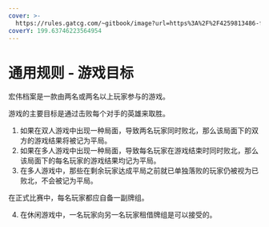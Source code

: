 ```yaml
---
cover: >-
  https://rules.gatcg.com/~gitbook/image?url=https%3A%2F%2F4259813486-files.gitbook.io%2F%7E%2Ffiles%2Fv0%2Fb%2Fgitbook-x-prod.appspot.com%2Fo%2Fspaces%252Fn9JVmMhIsFO8d99Lam5B%252Fuploads%252FaJAJwiCqPPho19JgT2t8%252FTwitter%2520Banner.jpg%3Falt%3Dmedia%26token%3D7293ffcd-cebd-4b85-be64-f0f9019c94cd&width=768&dpr=2&quality=100&sign=54ac00ac&sv=2
coverY: 199.63746223564954
---
```


# 通用规则 - 游戏目标

宏伟档案是一款由两名或两名以上玩家参与的游戏。

游戏的主要目标是通过击败每个对手的英雄来取胜。



1. 如果在双人游戏中出现一种局面，导致两名玩家同时败北，那么该局面下的双方的游戏结果将被记为平局。
2. 如果在多人游戏中出现一种局面，导致每名玩家在游戏结束时同时败北，那么该局面下的每名玩家的游戏结果均记为平局。
3. 在多人游戏中，那些在剩余玩家达成平局之前就已单独落败的玩家仍被视为已败北，不会被记为平局。



在正式比赛中，每名玩家都应自备一副牌组。



4. 在休闲游戏中，一名玩家向另一名玩家租借牌组是可以接受的。
